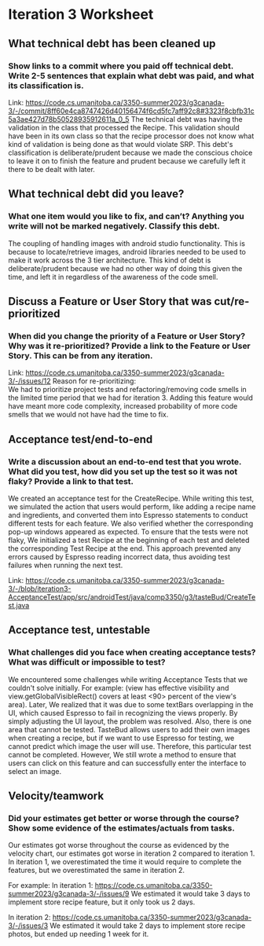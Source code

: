 # Iteration 3 Worksheet 
## What technical debt has been cleaned up 
### Show links to a commit where you paid off technical debt. Write 2-5 sentences that explain what debt was paid, and what its classification is. 
 
Link: https://code.cs.umanitoba.ca/3350-summer2023/g3canada-3/-/commit/8ff60e4ca8747426d40156474f6cd5fc7aff92c8#3323f8cbfb31c5a3ae427d78b50528935912611a_0_5 
The technical debt was having the validation in the class that processed the Recipe. This validation should have been in its own class so that the recipe processor does not know what kind of validation is being done as that would violate SRP. This debt's classification is deliberate/prudent because we made the conscious choice to leave it on to finish the feature and prudent because we carefully left it there to be dealt with later. 
 
## What technical debt did you leave? 
### What one item would you like to fix, and can’t? Anything you write will not be marked negatively. Classify this debt. 
 
The coupling of handling images with android studio functionality. This is because to locate/retrieve images, android libraries needed to be used to make it work across the 3 tier architecture. This kind of debt is deliberate/prudent because we had no other way of doing this given the time, and left it in regardless of the awareness of the code smell. 
 
## Discuss a Feature or User Story that was cut/re-prioritized 
### When did you change the priority of a Feature or User Story? Why was it re-prioritized? Provide a link to the Feature or User Story. This can be from any iteration. 
 
Link: https://code.cs.umanitoba.ca/3350-summer2023/g3canada-3/-/issues/12 
Reason for re-prioritizing:  
We had to prioritize project tests and refactoring/removing code smells in the limited time period that we had for iteration 3. 
Adding this feature would have meant more code complexity, increased probability of more code smells that we would not have had the time to fix. 
 
## Acceptance test/end-to-end 
### Write a discussion about an end-to-end test that you wrote. What did you test, how did you set up the test so it was not flaky? Provide a link to that test. 
 
  We created an acceptance test for the CreateRecipe. While writing this test, we simulated the action that users would perform, like adding a recipe name and ingredients, and converted them into Espresso statements to conduct different tests for each feature. We also verified whether the corresponding pop-up windows appeared as expected. 
  To ensure that the tests were not flaky, We initialized a test Recipe at the beginning of each test and deleted the corresponding Test Recipe at the end. This approach prevented any errors caused by Espresso reading incorrect data, thus avoiding test failures when running the next test. 
 
Link: https://code.cs.umanitoba.ca/3350-summer2023/g3canada-3/-/blob/iteration3-AcceptanceTest/app/src/androidTest/java/comp3350/g3/tasteBud/CreateTest.java 
 
## Acceptance test, untestable 
### What challenges did you face when creating acceptance tests? What was difficult or impossible to test? 

We encountered some challenges while writing Acceptance Tests that we couldn't solve initially. For example: (view has effective visibility <VISIBLE> and view.getGlobalVisibleRect() covers at least <90> percent of the view's area). Later, We realized that it was due to some textBars overlapping in the UI, which caused Espresso to fail in recognizing the views properly. By simply adjusting the UI layout, the problem was resolved. 
Also, there is one area that cannot be tested. TasteBud allows users to add their own images when creating a recipe, but if we want to use Espresso for testing, we cannot predict which image the user will use. Therefore, this particular test cannot be completed. However, We still wrote a method to ensure that users can click on this feature and can successfully enter the interface to select an image. 
 
 
## Velocity/teamwork 
### Did your estimates get better or worse through the course? Show some evidence of the estimates/actuals from tasks. 
 
Our estimates got worse throughout the course as evidenced by the velocity chart, our estimates got worse in iteration 2 compared to iteration 1. In iteration 1, we overestimated the time it would require to complete the features, but we overestimated the same in iteration 2.  
 
For example: 
In iteration 1: https://code.cs.umanitoba.ca/3350-summer2023/g3canada-3/-/issues/9 
We estimated it would take 3 days to implement store recipe feature, but it only took us 2 days. 
 
In iteration 2: https://code.cs.umanitoba.ca/3350-summer2023/g3canada-3/-/issues/3 
We estimated it would take 2 days to implement store recipe photos, but ended up needing 1 week for it. 
